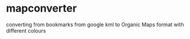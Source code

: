 # mapconverter
converting from bookmarks from google kml to Organic Maps format with different colours
